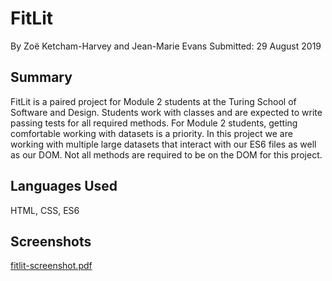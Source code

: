 # FitLit

By Zoë Ketcham-Harvey and Jean-Marie Evans
Submitted: 29 August 2019


## Summary

FitLit is a paired project for Module 2 students at the Turing School of Software and Design. Students work with classes and are expected to write passing tests for all required methods. For Module 2 students, getting comfortable working with datasets is a priority. In this project we are working with multiple large datasets that interact with our ES6 files as well as our DOM. Not all methods are required to be on the DOM for this project.

## Languages Used

HTML, CSS, ES6


## Screenshots

[fitlit-screenshot.pdf](https://github.com/ZoeKHarvey/Idea-Box/files/3553985/fitlit-screenshot.pdf)

